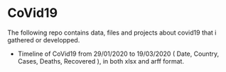 # CoVid19
 The following repo contains data, files and projects about covid19 that i gathered or developped. 
 
 * Timeline of CoVid19 from 29/01/2020 to 19/03/2020 ( Date, Country, Cases, Deaths, Recovered ), in both xlsx and arff format.

